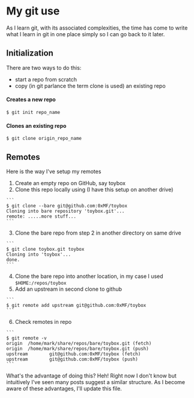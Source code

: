 My git use
==========

As I learn git, with its associated complexities, the time has come to write what I learn in git
in one place simply so I can go back to it later.

Initialization
---------------

There are two ways to do this:

  * start a repo from scratch
  * copy (in git parlance the term clone is used) an existing repo

#### Creates a new repo
```
$ git init repo_name
```

#### Clones an existing repo
```
$ git clone origin_repo_name
```

Remotes
-------

Here is the way I've setup my remotes

  1. Create an empty repo on GitHub, say toybox
  2. Clone this repo locally using (I have this setup on another drive)

    ```
    $ git clone --bare git@github.com:0xMF/toybox
    Cloning into bare repository 'toybox.git'...
    remote: .....more stuff...
    ```

  3. Clone the bare repo from step 2 in another directory on same drive

    ```
    $ git clone toybox.git toybox
    Cloning into 'toybox'...
    done.
    ```

  4. Clone the bare repo into another location, in my case I used ```$HOME:/repos/toybox```
  5. Add an upstream in second clone to github
    
    ```
    $ git remote add upstream git@github.com:0xMF/toybox
    ```

  6. Check remotes in repo

    ```
    $ git remote -v
    origin  /home/mark/share/repos/bare/toybox.git (fetch)
    origin  /home/mark/share/repos/bare/toybox.git (push)
    upstream        git@github.com:0xMF/toybox (fetch)
    upstream        git@github.com:0xMF/toybox (push)
    ```

What's the advantage of doing this? Heh! Right now I don't know but intuitively I've seen many posts
suggest a similar structure. As I become aware of these advantages, I'll update this file.

<!--
# vim: spell:ft=markdown:tw=100:nonu:nowrap:colorcolumn=0
-->
